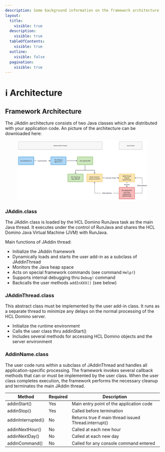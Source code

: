 ```yaml
---
description: Some background information on the framework architecture
layout:
  title:
    visible: true
  description:
    visible: true
  tableOfContents:
    visible: true
  outline:
    visible: false
  pagination:
    visible: true
---
```


# ℹ️ Architecture

## Framework Architecture <a href="#id-1-framework-architecture" id="id-1-framework-architecture"></a>

The JAddin architecture consists of two Java classes which are distributed with your application code. An picture of the architecture can be downloaded here:

<figure><img src="../.gitbook/assets/JAddin-Architecture.png" alt=""><figcaption></figcaption></figure>

### **JAddin.class**

The JAddin class is loaded by the HCL Domino RunJava task as the main Java thread. It executes under the control of RunJava and shares the HCL Domino Java Virtual Machine (JVM) with RunJava.

Main functions of JAddin thread:

* Initialize the JAddin framework
* Dynamically loads and starts the user add-in as a subclass of JAddinThread
* Monitors the Java heap space
* Acts on special framework commands (see command `Help!`)
* Supports internal debugging thru `Debug!` command
* Backcalls the user methods `addInXXX()` (see below)

### **JAddinThread.class**

This abstract class must be implemented by the user add-in class. It runs as a separate thread to minimize any delays on the normal processing of the HCL Domino server.

* Initialize the runtime environment
* Calls the user class thru addinStart()
* Includes several methods for accessing HCL Domino objects and the server environment

### **AddinName.class**

The user code runs within a subclass of JAddinThread and handles all application-specific processing. The framework invokes several callback methods that can or must be implemented by the user class. When the user class completes execution, the framework performs the necessary cleanup and terminates the main JAddin thread.

| **Method**         | **Required** | **Description**                                       |
| ------------------ | ------------ | ----------------------------------------------------- |
| addinStart()       | Yes          | Main entry point of the application code              |
| addinStop()        | Yes          | Called before termination                             |
| addinInterrupted() | No           | Returns true if main thread issued Thread.interrupt() |
| addinNextHour()    | No           | Called at each new hour                               |
| addinNextDay()     | No           | Called at each new day                                |
| addinCommand()     | No           | Called for any console command entered                |

